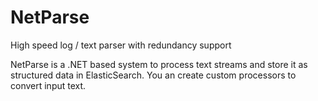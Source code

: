 # NetParse
High speed log / text parser with redundancy support

NetParse is a .NET based system to process text streams and store it as structured data in ElasticSearch. You an create custom processors to convert input text.
